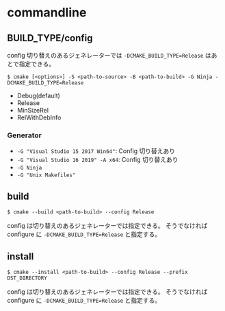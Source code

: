 # commandline

## BUILD_TYPE/config

config 切り替えのあるジェネレーターでは `-DCMAKE_BUILD_TYPE=Release` はあとで指定できる。

```
$ cmake [<options>] -S <path-to-source> -B <path-to-build> -G Ninja -DCMAKE_BUILD_TYPE=Release
```

* Debug(default)
* Release
* MinSizeRel 
* RelWithDebInfo 

### Generator

* `-G "Visual Studio 15 2017 Win64"`: Config 切り替えあり
* `-G "Visual Studio 16 2019" -A x64`: Config 切り替えあり
* `-G Ninja` 
* `-G "Unix Makefiles"` 

## build

```
$ cmake --build <path-to-build> --config Release
```

config は切り替えのあるジェネレーターでは指定できる。
そうでなければ configure に `-DCMAKE_BUILD_TYPE=Release` と指定する。

## install

```
$ cmake --install <path-to-build> --config Release --prefix DST_DIRECTORY
```

config は切り替えのあるジェネレーターでは指定できる。
そうでなければ configure に `-DCMAKE_BUILD_TYPE=Release` と指定する。

